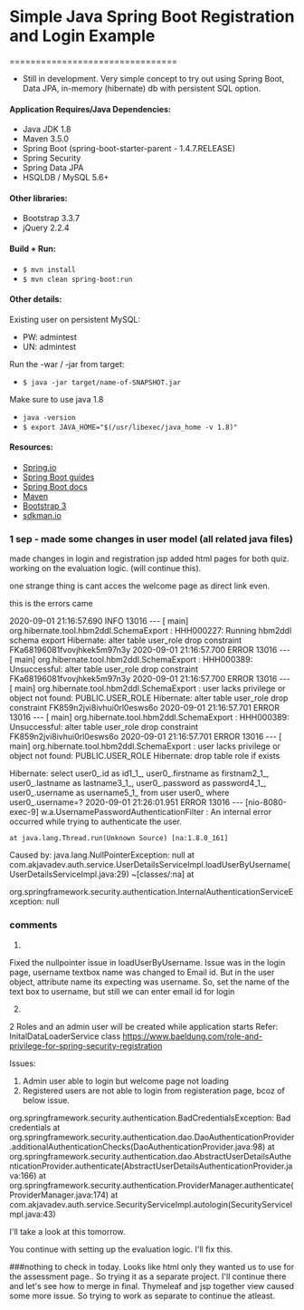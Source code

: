 # Simple Java Spring Boot Registration and Login Example
================================
* Still in development. Very simple concept to try out using Spring Boot, Data JPA, in-memory (hibernate) db with persistent SQL option.

#### Application Requires/Java Dependencies:
- Java JDK 1.8
- Maven 3.5.0
- Spring Boot (spring-boot-starter-parent - 1.4.7.RELEASE)
- Spring Security
- Spring Data JPA
- HSQLDB / MySQL 5.6+

#### Other libraries:
- Bootstrap 3.3.7
- jQuery 2.2.4

#### Build + Run:
- `$ mvn install`
- `$ mvn clean spring-boot:run`

#### Other details:
Existing user on persistent MySQL:
- PW: admintest
- UN: admintest

Run the -war / -jar from target:
- `$ java -jar target/name-of-SNAPSHOT.jar`

Make sure to use java 1.8
- `java -version`
- `$ export JAVA_HOME="$(/usr/libexec/java_home -v 1.8)"`

#### Resources:
- [Spring.io](https://spring.io/)
- [Spring Boot guides](https://spring.io/guides/gs/spring-boot/)
- [Spring Boot docs](https://docs.spring.io/spring-boot/docs/current/reference/html/)
- [Maven](https://maven.apache.org/)
- [Bootstrap 3](http://getbootstrap.com)
- [sdkman.io](http://sdkman.io/)

### 1 sep - made some changes in user model (all related java files) 
made changes in login and registration jsp
added html pages for both quiz. working on the evaluation logic. (will continue this).

one strange thing is cant acces the welcome page as direct link even.

this is the errors came 

2020-09-01 21:16:57.690  INFO 13016 --- [           main] org.hibernate.tool.hbm2ddl.SchemaExport  : HHH000227: Running hbm2ddl schema export
Hibernate: alter table user_role drop constraint FKa68196081fvovjhkek5m97n3y
2020-09-01 21:16:57.700 ERROR 13016 --- [           main] org.hibernate.tool.hbm2ddl.SchemaExport  : HHH000389: Unsuccessful: alter table user_role drop constraint FKa68196081fvovjhkek5m97n3y
2020-09-01 21:16:57.700 ERROR 13016 --- [           main] org.hibernate.tool.hbm2ddl.SchemaExport  : user lacks privilege or object not found: PUBLIC.USER_ROLE
Hibernate: alter table user_role drop constraint FK859n2jvi8ivhui0rl0esws6o
2020-09-01 21:16:57.701 ERROR 13016 --- [           main] org.hibernate.tool.hbm2ddl.SchemaExport  : HHH000389: Unsuccessful: alter table user_role drop constraint FK859n2jvi8ivhui0rl0esws6o
2020-09-01 21:16:57.701 ERROR 13016 --- [           main] org.hibernate.tool.hbm2ddl.SchemaExport  : user lacks privilege or object not found: PUBLIC.USER_ROLE
Hibernate: drop table role if exists

Hibernate: select user0_.id as id1_1_, user0_.firstname as firstnam2_1_, user0_.lastname as lastname3_1_, user0_.password as password4_1_, user0_.username as username5_1_ from user user0_ where user0_.username=?
2020-09-01 21:26:01.951 ERROR 13016 --- [nio-8080-exec-9] w.a.UsernamePasswordAuthenticationFilter : An internal error occurred while trying to authenticate the user.

	at java.lang.Thread.run(Unknown Source) [na:1.8.0_161]
Caused by: java.lang.NullPointerException: null
	at com.akjavadev.auth.service.UserDetailsServiceImpl.loadUserByUsername(UserDetailsServiceImpl.java:29) ~[classes/:na]
	at 

org.springframework.security.authentication.InternalAuthenticationServiceException: null

### comments

1)
Fixed the nullpointer issue in loadUserByUsername.
Issue was in the login page, username textbox name was changed to Email id.
But in the user object, attribute name its expecting was username. So, set the name of the text box to username, but still we can enter email id for login

2)
2 Roles and an admin user will be created while application starts
Refer: InitalDataLoaderService class
https://www.baeldung.com/role-and-privilege-for-spring-security-registration

Issues:
1) Admin user able to login but welcome page not loading
2) Registered users are not able to login from registeration page, bcoz of below issue.

org.springframework.security.authentication.BadCredentialsException: Bad credentials
	at org.springframework.security.authentication.dao.DaoAuthenticationProvider.additionalAuthenticationChecks(DaoAuthenticationProvider.java:98)
	at org.springframework.security.authentication.dao.AbstractUserDetailsAuthenticationProvider.authenticate(AbstractUserDetailsAuthenticationProvider.java:166)
	at org.springframework.security.authentication.ProviderManager.authenticate(ProviderManager.java:174)
	at com.akjavadev.auth.service.SecurityServiceImpl.autologin(SecurityServiceImpl.java:43)

I'll take a look at this tomorrow.

You continue with setting up the evaluation logic. I'll fix this.

###nothing to check in today. 
Looks like html only they wanted us to use for the assessment page.. 
So trying it as a separate project. I'll continue there and let's see how to merge in final.
Thymeleaf and jsp together view caused some more issue. 
So trying to work as separate to continue the atleast.
